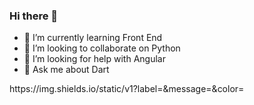 ### Hi there 👋


- 🌱 I’m currently learning Front End
- 👯 I’m looking to collaborate on Python
- 🤔 I’m looking for help with Angular
- 💬 Ask me about Dart
<!--
- 📫 How to reach me: ...
- 😄 Pronouns: ...
- ⚡ Fun fact: ...
--!>

https://img.shields.io/static/v1?label=<LABEL>&message=<MESSAGE>&color=<green>
